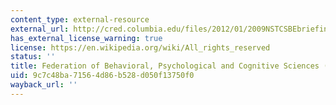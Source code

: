 ```yaml
---
content_type: external-resource
external_url: http://cred.columbia.edu/files/2012/01/2009NSTCSBEbriefing.pdf
has_external_license_warning: true
license: https://en.wikipedia.org/wiki/All_rights_reserved
status: ''
title: Federation of Behavioral, Psychological and Cognitive Sciences (PDF)
uid: 9c7c48ba-7156-4d86-b528-d050f13750f0
wayback_url: ''
---
```

